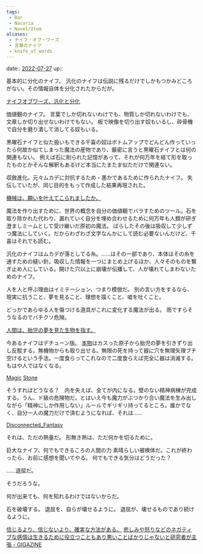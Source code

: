```yaml
---
tags:
 - Bar
 - Nacaria
 - Novel/Item
aliases:
 - ナイフ・オブ・ワーズ
 - 言葉のナイフ
 - knife_of_words
---
```


date:: [2022-07-27](Daily_Note/2022-07-27.md)
up::

基本的に分化のナイフ。
汎化のナイフは伝説に残るだけでしかもつかみどころがない。その情報自体を分化されたからだが。

[ナイフオブワーズ、汎化と分化](../../../Info/ナイフオブワーズ、汎化と分化.md)

価値観のナイフ。
言葉でしか切れないわけでも、物質しか切れないわけでも、文章しか切り出せないわけでもない。
板で映像を切り出す奴もいるし、砕骨機で自分を磨り潰して消してる奴もいる。

黒曜石ナイフと似た扱いもできる千喜の奴はボトムアップでどんどん作っていったら何故か似てしまった魔法の産物であり、厳密に言うと黒曜石ナイフとは何の関連もない。
例えば石に削られた記憶があって、それが何万年を経て形を取ったものとかそんな解釈もあるけど本当にたまたま似ただけで関連ない。

収斂進化。元々ムカデに対抗するため・愚かであるために作られたナイフ。
失伝していたが、同じ目的をもって作成した結果再現された。

[機械は、願いを叶えてこられましたか。](../../../機械は、願いを叶えてこられましたか。.md)

魔法を作り出すために、世界の概念を自分の価値観でバラすためのツール。石を取り除かれた代わり、漏れていく自分を埋め合わせるために何万年も人類が研ぎ澄ましミームとして受け継いだ原初の魔法。
ばらしたその後は吸収して少しずつ魔法にしていく。だからわざわざ文字なんかにして読む必要ないんだけど、千喜はそれでも読む。

汎化のナイフはムカデが落としてる糸。……はその一部であり、本体はその糸を通すための縫い針。吸収した情報を一つにまとめ上げるほか、人々そのものを繋ぎ止め人にしている。開けた穴以上に崩壊が伝播して、人が壊れてしまわないためのナイフ。

人を人と呼ぶ理由はイミテーション、つまり模倣だ。
別の言い方をするなら、現実に抗うこと、夢を見ること、理想を描くこと、嘘を吐くこと。


どっかであらゆる人を傷つける道具がこれに変化する魔法が出る。
雨ですらそうなるのでバチクソ危険。


[人間は、胎児の夢を見た生物を指す。](../../../Info/人間は、胎児の夢を見た生物を指す。.md)

今あるナイフはデチューン版。
[本物](Obsidian_Knife.md)はカスった原子から胎児の夢を引きずり出し反駁する。無機物からも取り出せる。無限の死を持って器に穴を無理矢理ブチ空けるという手法。一度食らってこれなので二度食らえば完全に器は消滅する。もはや人ではなくなる。

[Magic](../Topics/Magic.md)
[Stone](Stone.md)

そうすればどうなる？　内を失えば、全てが内になる。壁のない精神病棟が完成する。うん、ド級の危険物だ。とはいえ今も魔力がぶつかり合い魔法を生み出しながら「精神にしか作用しない」ルールでギリギリ持ってるところ。誰かでなく、自分一人の魔力だけで済むようになれば、それは……

[Disconnected_Fantasy](../Topics/Disconnected_Fantasy.md)

それは、ただの熱量だ。
形無き熱は、ただ何かを切るために。

巨大なナイフ、何でもできるころの人間の力
素晴らしい被検体だ。これが終わったら、お前に感想を聞いてやる。
何でもできる気分はどうだった？

……退屈だ。

そうだろうな。

何が出来ても、何を知れるわけではないからだ。

石を破壊する。
退屈を、自らが壊せるように。
退屈が、壊せるものであり続けるように。

[信じるより、信じないより、確実な方法がある。](../../../Info/信じるより、信じないより、確実な方法がある。.md)
[悲しみや怒りなどのネガティブな感情は生きるために役立つこともあり悪いことばかりじゃないと研究者が主張 - GIGAZINE](https://gigazine.net/news/20240323-negative-emotions-bring-benefits/)

